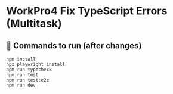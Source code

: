 # WorkPro4 Fix TypeScript Errors (Multitask)

## 🧪 Commands to run (after changes)

```
npm install
npx playwright install
npm run typecheck
npm run test
npm run test:e2e
npm run dev
```
